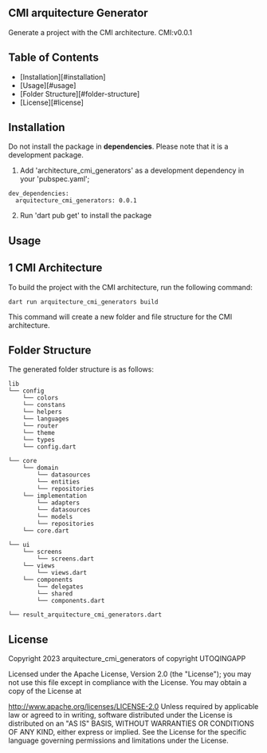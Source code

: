 ## CMI arquitecture Generator

Generate a project with the CMI architecture.
CMI:v0.0.1

## Table of Contents

- [Installation][#installation]
- [Usage][#usage]
- [Folder Structure][#folder-structure]
- [License][#license]


## Installation
Do not install the package in **dependencies**. Please note that it is a development package.

1. Add 'architecture_cmi_generators' as a development dependency in your 'pubspec.yaml';

 ```
 dev_dependencies:
   arquitecture_cmi_generators: 0.0.1
 ```

2. Run 'dart pub get' to install the package

## Usage

## 1 CMI Architecture

To build the project with the CMI architecture, run the following command:

```
dart run arquitecture_cmi_generators build
```

This command will create a new folder and file structure for the CMI architecture.

## Folder Structure

The generated folder structure is as follows:

```
lib
└── config
    └── colors
    └── constans
    └── helpers
    └── languages
    └── router
    └── theme
    └── types
    └── config.dart

└── core
    └── domain
        └── datasources
        └── entities
        └── repositories
    └── implementation
        └── adapters
        └── datasources
        └── models
        └── repositories
    └── core.dart
        
└── ui
    └── screens
        └── screens.dart
    └── views
        └── views.dart
    └── components
        └── delegates
        └── shared
        └── components.dart
        
└── result_arquitecture_cmi_generators.dart

```



## License

Copyright 2023 arquitecture_cmi_generators of copyright UTOQINGAPP

Licensed under the Apache License, Version 2.0 (the "License"); you may not use this file except in compliance with the License. You may obtain a copy of the License at

http://www.apache.org/licenses/LICENSE-2.0
Unless required by applicable law or agreed to in writing, software distributed under the License is distributed on an "AS IS" BASIS, WITHOUT WARRANTIES OR CONDITIONS OF ANY KIND, either express or implied. See the License for the specific language governing permissions and limitations under the License.
